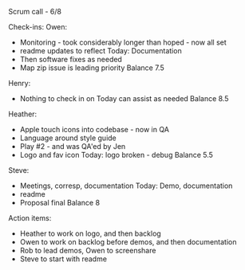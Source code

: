 Scrum call - 6/8 

Check-ins: 
Owen: 
- Monitoring - took considerably longer than hoped - now all set 
- readme updates to reflect 
Today: Documentation 
- Then software fixes as needed 
- Map zip issue is leading priority 
Balance 7.5

Henry: 
- Nothing to check in on 
Today can assist as needed 
Balance 8.5 

Heather: 
- Apple touch icons into codebase - now in QA 
- Language around style guide
- Play #2 - and was QA'ed by Jen 
 - Logo and fav icon
Today: logo broken - debug 
Balance 5.5 

Steve: 
- Meetings, corresp, documentation 
Today: Demo, documentation
- readme
- Proposal final 
Balance 8 

Action items: 
- Heather to work on logo, and then backlog 
- Owen to work on backlog before demos, and then documentation
- Rob to lead demos, Owen to screenshare 
- Steve to start with readme 
